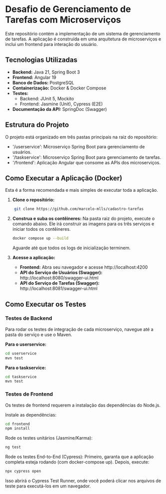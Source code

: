 # Desafio de Gerenciamento de Tarefas com Microserviços

Este repositório contém a implementação de um sistema de gerenciamento de tarefas. A aplicação é construída em uma arquitetura de microserviços e inclui um frontend para interação do usuário.

## Tecnologias Utilizadas

- **Backend:** Java 21, Spring Boot 3
- **Frontend:** Angular 19
- **Banco de Dados:** PostgreSQL
- **Containerização:** Docker & Docker Compose
- **Testes:**
    - Backend: JUnit 5, Mockito
    - Frontend: Jasmine (Unit), Cypress (E2E)
- **Documentação da API:** SpringDoc (Swagger)

## Estrutura do Projeto

O projeto está organizado em três pastas principais na raiz do repositório:
- '/userservice': Microserviço Spring Boot para gerenciamento de usuários.
- '/taskservice': Microserviço Spring Boot para gerenciamento de tarefas.
- '/frontend': Aplicação Angular que consome as APIs dos microserviços.


## Como Executar a Aplicação (Docker)

Esta é a forma recomendada e mais simples de executar toda a aplicação.

1.  **Clone o repositório:**
```bash
    git clone https://github.com/marcelo-mlls/cadastro-tarefas
```

2.  **Construa e suba os contêineres:**
    Na pasta raiz do projeto, execute o comando abaixo. Ele irá construir as imagens para os três serviços e iniciar todos os contêineres.
    ```bash
    docker compose up --build
    ```

    Aguarde até que todos os logs de inicialização terminem.

3.  **Acesse a aplicação:**
    - **Frontend:** Abra seu navegador e acesse http://localhost:4200
    - **API do Serviço de Usuários (Swagger):** http://localhost:8080/swagger-ui.html
    - **API do Serviço de Tarefas (Swagger):**  http://localhost:8081/swagger-ui.html

## Como Executar os Testes

### Testes de Backend

Para rodar os testes de integração de cada microserviço, navegue até a pasta do serviço e use o Maven.

**Para o userservice:**
```bash
cd userservice 
mvn test
```

**Para o taskservice:**
```bash
cd taskservice
mvn test
```

### Testes de Frontend
Os testes de frontend requerem a instalação das dependências do Node.js.

Instale as dependências:
```bash
cd frontend
npm install
```
Rode os testes unitários (Jasmine/Karma):
```bash
ng test
```

Rode os testes End-to-End (Cypress): Primeiro, garanta que a aplicação completa esteja rodando (com docker-compose up). Depois, execute:
```bash
npx cypress open
```

Isso abrirá o Cypress Test Runner, onde você poderá clicar nos arquivos de teste para executá-los em um navegador.